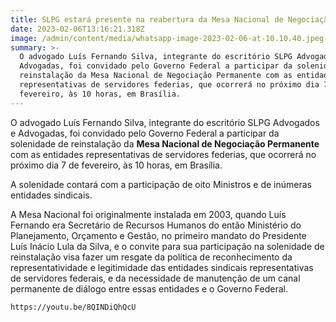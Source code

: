 ```yaml
---
title: SLPG estará presente na reabertura da Mesa Nacional de Negociação
date: 2023-02-06T13:16:21.318Z
image: /admin/content/media/whatsapp-image-2023-02-06-at-10.10.40.jpeg
summary: >-
  O advogado Luís Fernando Silva, integrante do escritório SLPG Advogados e
  Advogadas, foi convidado pelo Governo Federal a participar da solenidade de
  reinstalação da Mesa Nacional de Negociação Permanente com as entidades
  representativas de servidores federias, que ocorrerá no próximo dia 7 de
  fevereiro, às 10 horas, em Brasília.
---
```

O advogado Luís Fernando Silva, integrante do escritório SLPG Advogados e Advogadas, foi convidado pelo Governo Federal a participar da solenidade de reinstalação da **Mesa Nacional de Negociação Permanente** com as entidades representativas de servidores federias, que ocorrerá no próximo dia 7 de fevereiro, às 10 horas, em Brasília.

A solenidade contará com a participação de oito Ministros e de inúmeras entidades sindicais.

A Mesa Nacional foi originalmente instalada em 2003, quando Luís Fernando era Secretário de Recursos Humanos do então Ministério do Planejamento, Orçamento e Gestão, no primeiro mandato do Presidente Luís Inácio Lula da Silva, e o convite para sua participação na solenidade de reinstalação visa fazer um resgate da política de reconhecimento da representatividade e legitimidade das entidades sindicais representativas de servidores federais, e da necessidade de manutenção de um canal permanente de diálogo entre essas entidades e o Governo Federal.

```youtube
https://youtu.be/8QINDiQhQcU
```
